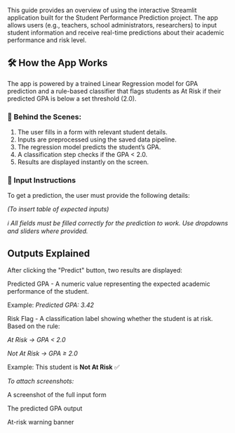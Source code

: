 This guide provides an overview of using the interactive Streamlit application built for the Student Performance Prediction project. The app allows users (e.g., teachers, school administrators, researchers) to input student information and receive real-time predictions about their academic performance and risk level.

## 🛠 How the App Works
The app is powered by a trained Linear Regression model for GPA prediction and a rule-based classifier that flags students as At Risk if their predicted GPA is below a set threshold (2.0).

### 🔄 Behind the Scenes:
1. The user fills in a form with relevant student details.
2. Inputs are preprocessed using the saved data pipeline.
3. The regression model predicts the student’s GPA.
4. A classification step checks if the GPA < 2.0.
5. Results are displayed instantly on the screen.

### 🧾 Input Instructions
To get a prediction, the user must provide the following details:

_(To insert table of expected inputs)_

_ℹ️ All fields must be filled correctly for the prediction to work. Use dropdowns and sliders where provided._

## Outputs Explained
After clicking the "Predict" button, two results are displayed:

Predicted GPA - A numeric value representing the expected academic performance of the student.

Example: _Predicted GPA: 3.42_

Risk Flag - A classification label showing whether the student is at risk.
Based on the rule:

_At Risk → GPA < 2.0_

_Not At Risk → GPA ≥ 2.0_

Example: This student is **Not At Risk** ✅

_To attach screenshots:_

A screenshot of the full input form

The predicted GPA output

At-risk warning banner
